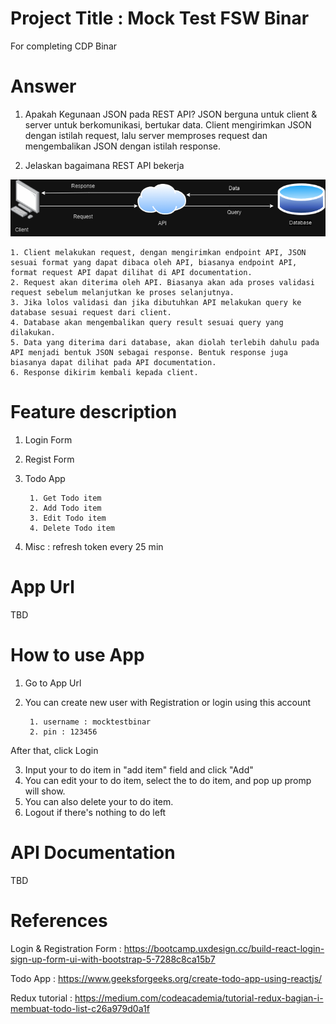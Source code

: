 # Project Title : Mock Test FSW Binar
For completing CDP Binar

# Answer 
1. Apakah Kegunaan JSON pada REST API?
JSON berguna untuk client & server untuk berkomunikasi, bertukar data. Client mengirimkan JSON dengan istilah request, lalu server memproses request dan mengembalikan JSON dengan istilah response.

2. Jelaskan bagaimana REST API bekerja

![How REST Works](./flowREST.png)

    1. Client melakukan request, dengan mengirimkan endpoint API, JSON sesuai format yang dapat dibaca oleh API, biasanya endpoint API, format request API dapat dilihat di API documentation.  
    2. Request akan diterima oleh API. Biasanya akan ada proses validasi request sebelum melanjutkan ke proses selanjutnya. 
    3. Jika lolos validasi dan jika dibutuhkan API melakukan query ke database sesuai request dari client.
    4. Database akan mengembalikan query result sesuai query yang dilakukan.
    5. Data yang diterima dari database, akan diolah terlebih dahulu pada API menjadi bentuk JSON sebagai response. Bentuk response juga biasanya dapat dilihat pada API documentation.
    6. Response dikirim kembali kepada client.

# Feature description
1. Login Form
2. Regist Form
3. Todo App 

        1. Get Todo item
        2. Add Todo item
        3. Edit Todo item
        4. Delete Todo item
4. Misc : refresh token every 25 min

# App Url
TBD

# How to use App 
1. Go to App Url
2. You can create new user with Registration or login using this account 

        1. username : mocktestbinar
        2. pin : 123456
After that, click Login

3. Input your to do item in "add item" field and click "Add"
4. You can edit your to do item, select the to do item, and pop up promp will show. 
5. You can also delete your to do item. 
6. Logout if there's nothing to do left

# API Documentation
TBD

# References
Login & Registration Form :
https://bootcamp.uxdesign.cc/build-react-login-sign-up-form-ui-with-bootstrap-5-7288c8ca15b7

Todo App : 
https://www.geeksforgeeks.org/create-todo-app-using-reactjs/

Redux tutorial : 
https://medium.com/codeacademia/tutorial-redux-bagian-i-membuat-todo-list-c26a979d0a1f



